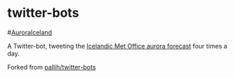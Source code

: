 twitter-bots
============

#[AuroraIceland](https://twitter.com/AuroraIceland)

A Twitter-bot, tweeting the [Icelandic Met Office aurora forecast](http://en.vedur.is/weather/forecasts/aurora/) four times a day.


Forked from [pallih/twitter-bots](https://github.com/pallih/twitter-bots)